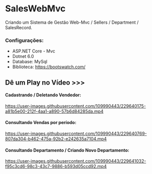 # SalesWebMvc
Criando um Sistema de Gestão Web-Mvc / Sellers / Department / SalesRecord.

### Configurações:
- ASP.NET Core - Mvc
- Dotnet 6.0
- Database: MySql
- Biblíoteca: https://bootswatch.com/

## Dê um Play no Vídeo >>>


#### Cadastrando / Deletando Vendedor:
https://user-images.githubusercontent.com/109990443/229640175-a81b5e00-212f-4aa1-a890-57b6d84285da.mp4

#### Consultando Vendas por período:
https://user-images.githubusercontent.com/109990443/229640769-807da304-b462-475a-92b2-e242635a7104.mp4

#### Consultando Departamento / Criando Novo Departamento:
https://user-images.githubusercontent.com/109990443/229641032-f95c3cd6-98c3-43c7-9886-b593d05ccd92.mp4
